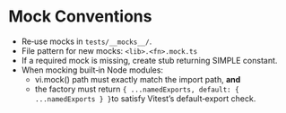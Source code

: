 # Mock Conventions

- Re‑use mocks in `tests/__mocks__/`.
- File pattern for new mocks: `<lib>.<fn>.mock.ts`
- If a required mock is missing, create stub returning SIMPLE constant.
- When mocking built‑in Node modules:
  - vi.mock() path must exactly match the import path, **and**
  - the factory must return `{ ...namedExports, default: { ...namedExports } }`to satisfy Vitest’s default‑export check.
